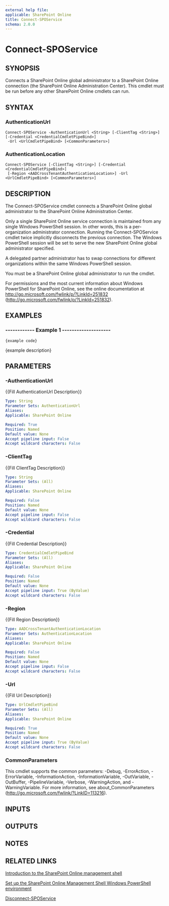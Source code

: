 ```yaml
---
external help file: 
applicable: SharePoint Online
title: Connect-SPOService
schema: 2.0.0
---
```


# Connect-SPOService

## SYNOPSIS
Connects a SharePoint Online global administrator to a SharePoint Online connection (the SharePoint Online Administration Center).
This cmdlet must be run before any other SharePoint Online cmdlets can run.

## SYNTAX

### AuthenticationUrl
```
Connect-SPOService -AuthenticationUrl <String> [-ClientTag <String>] [-Credential <CredentialCmdletPipeBind>]
 -Url <UrlCmdletPipeBind> [<CommonParameters>]
```

### AuthenticationLocation
```
Connect-SPOService [-ClientTag <String>] [-Credential <CredentialCmdletPipeBind>]
 [-Region <AADCrossTenantAuthenticationLocation>] -Url <UrlCmdletPipeBind> [<CommonParameters>]
```

## DESCRIPTION
The Connect-SPOService cmdlet connects a SharePoint Online global administrator to the SharePoint Online Administration Center.

Only a single SharePoint Online service connection is maintained from any single Windows PowerShell session.
In other words, this is a per-organization administrator connection.
Running the Connect-SPOService cmdlet twice implicitly disconnects the previous connection.
The Windows PowerShell session will be set to serve the new SharePoint Online global administrator specified.

A delegated partner administrator has to swap connections for different organizations within the same Windows PowerShell session.

You must be a SharePoint Online global administrator to run the cmdlet.

For permissions and the most current information about Windows PowerShell for SharePoint Online, see the online documentation at http://go.microsoft.com/fwlink/p/?LinkId=251832 (http://go.microsoft.com/fwlink/p/?LinkId=251832).

## EXAMPLES

###   ------------ Example 1 --------------------
```
{example code}
```
{example description}

## PARAMETERS

### -AuthenticationUrl
{{Fill AuthenticationUrl Description}}

```yaml
Type: String
Parameter Sets: AuthenticationUrl
Aliases: 
Applicable: SharePoint Online

Required: True
Position: Named
Default value: None
Accept pipeline input: False
Accept wildcard characters: False
```

### -ClientTag
{{Fill ClientTag Description}}

```yaml
Type: String
Parameter Sets: (All)
Aliases: 
Applicable: SharePoint Online

Required: False
Position: Named
Default value: None
Accept pipeline input: False
Accept wildcard characters: False
```

### -Credential
{{Fill Credential Description}}

```yaml
Type: CredentialCmdletPipeBind
Parameter Sets: (All)
Aliases: 
Applicable: SharePoint Online

Required: False
Position: Named
Default value: None
Accept pipeline input: True (ByValue)
Accept wildcard characters: False
```

### -Region
{{Fill Region Description}}

```yaml
Type: AADCrossTenantAuthenticationLocation
Parameter Sets: AuthenticationLocation
Aliases: 
Applicable: SharePoint Online

Required: False
Position: Named
Default value: None
Accept pipeline input: False
Accept wildcard characters: False
```

### -Url
{{Fill Url Description}}

```yaml
Type: UrlCmdletPipeBind
Parameter Sets: (All)
Aliases: 
Applicable: SharePoint Online

Required: True
Position: Named
Default value: None
Accept pipeline input: True (ByValue)
Accept wildcard characters: False
```

### CommonParameters
This cmdlet supports the common parameters: -Debug, -ErrorAction, -ErrorVariable, -InformationAction, -InformationVariable, -OutVariable, -OutBuffer, -PipelineVariable, -Verbose, -WarningAction, and -WarningVariable. For more information, see about_CommonParameters (http://go.microsoft.com/fwlink/?LinkID=113216).

## INPUTS

## OUTPUTS

## NOTES

## RELATED LINKS

[Introduction to the SharePoint Online management shell]()

[Set up the SharePoint Online Management Shell Windows PowerShell environment]()

[Disconnect-SPOService]()

